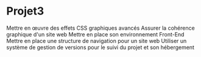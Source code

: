 # Projet3
 
Mettre en œuvre des effets CSS graphiques avancés
Assurer la cohérence graphique d'un site web
Mettre en place son environnement Front-End
Mettre en place une structure de navigation pour un site web
Utiliser un système de gestion de versions pour le suivi du projet et son hébergement
